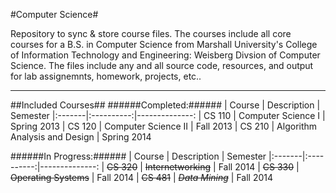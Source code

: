 #Computer Science#

Repository to sync &amp; store course files. The courses include all core courses for a B.S. in Computer Science from Marshall University's College of Information Technology and Engineering: Weisberg Divsion of Computer Science. The files include any and all source code, resources, and output for lab assignemnts, homework, projects, etc..

- - -

##Included Courses##
######Completed:######
| Course | Description | Semester
|:-------|:----------:|--------------:
| CS 110 | Computer Science I | Spring 2013
| CS 120 | Computer Science II | Fall 2013
| CS 210 | Algorithm Analysis and Design | Spring 2014

######In Progress:######
| Course | Description | Semester
|:-------|:----------:|--------------:
| ~~CS 320~~ | ~~Internetworking~~ | Fall 2014
| ~~CS 330~~ | ~~Operating Systems~~ | Fall 2014
| ~~CS 481~~ | ~~*Data Mining*~~ | Fall 2014
